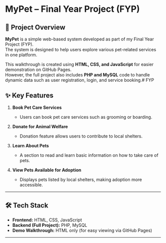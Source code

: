 # MyPet – Final Year Project (FYP)

## 📖 Project Overview
**MyPet** is a simple web-based system developed as part of my Final Year Project (FYP).  
The system is designed to help users explore various pet-related services in one platform.  

This walkthrough is created using **HTML, CSS, and JavaScript** for easier demonstration on GitHub Pages.  
However, the full project also includes **PHP and MySQL** code to handle dynamic data such as user registration, login, and service booking.# FYP

## ✨ Key Features
1. **Book Pet Care Services**  
   - Users can book pet care services such as grooming or boarding.

2. **Donate for Animal Welfare**  
   - Donation feature allows users to contribute to local shelters.

3. **Learn About Pets**  
   - A section to read and learn basic information on how to take care of pets.

4. **View Pets Available for Adoption**  
   - Displays pets listed by local shelters, making adoption more accessible.

---

## 🛠️ Tech Stack
- **Frontend:** HTML, CSS, JavaScript  
- **Backend (Full Project):** PHP, MySQL  
- **Demo Walkthrough:** HTML only (for easy viewing via GitHub Pages)  

---
